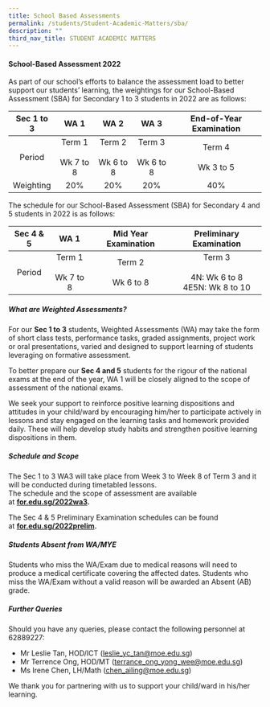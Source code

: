 ```yaml
---
title: School Based Assessments
permalink: /students/Student-Academic-Matters/sba/
description: ""
third_nav_title: STUDENT ACADEMIC MATTERS
---
```


#### **School-Based Assessment 2022**

As part of our school’s efforts to balance the assessment load to better support our students’ learning, the weightings for our School-Based Assessment (SBA) for Secondary 1 to 3 students in 2022 are as follows:

|  Sec 1 to 3 |           WA 1          |           WA 2          |           WA 3          | End-of-Year Examination |
|:-----------:|:-----------------------:|:-----------------------:|:-----------------------:|:-----------------------:|
|    Period   | Term 1<br><br>Wk 7 to 8 | Term 2<br><br>Wk 6 to 8 | Term 3<br><br>Wk 6 to 8 | Term 4<br><br>Wk 3 to 5 |
|  Weighting  |           20%           |           20%           |           20%           |           40%           |

The schedule for our School-Based Assessment (SBA) for Secondary 4 and 5 students in 2022 is as follows:

|  Sec 4 & 5 |           WA 1          |   Mid Year Examination  |             Preliminary Examination             |
|:----------:|:-----------------------:|:-----------------------:|:-----------------------------------------------:|
|   Period   | Term 1<br><br>Wk 7 to 8 | Term 2<br><br>Wk 6 to 8 | Term 3<br><br>4N: Wk 6 to 8<br>4E5N: Wk 8 to 10 |

##### What are Weighted Assessments?

For our **Sec 1 to 3** students, Weighted Assessments (WA) may take the form of short class tests, performance tasks, graded assignments, project work or oral presentations, varied and designed to support learning of students leveraging on formative assessment.

To better prepare our **Sec 4 and 5** students for the rigour of the national exams at the end of the year, WA 1 will be closely aligned to the scope of assessment of the national exams.

We seek your support to reinforce positive learning dispositions and attitudes in your child/ward by encouraging him/her to participate actively in lessons and stay engaged on the learning tasks and homework provided daily. These will help develop study habits and strengthen positive learning dispositions in them.

##### Schedule and Scope

The Sec 1 to 3 WA3 will take place from Week 3 to Week 8 of Term 3 and it will be conducted during timetabled lessons.  
The schedule and the scope of assessment are available at **[for.edu.sg/2022wa3](https://for.edu.sg/2022wa3).**

The Sec 4 & 5 Preliminary Examination schedules can be found at **[for.edu.sg/2022prelim](https://for.edu.sg/2022prelim).**

##### Students Absent from WA/MYE

Students who miss the WA/Exam due to medical reasons will need to produce a medical certificate covering the affected dates. Students who miss the WA/Exam without a valid reason will be awarded an Absent (AB) grade.

##### Further Queries

Should you have any queries, please contact the following personnel at 62889227:

*   Mr Leslie Tan, HOD/ICT ([leslie\_yc\_tan@moe.edu.sg](mailto:leslie_yc_tan@moe.edu.sg))
*   Mr Terrence Ong, HOD/MT ([terrance\_ong\_yong\_wee@moe.edu.sg](mailto:terrance_ong_yong_wee@moe.edu.sg))
*   Ms Irene Chen, LH/Math ([chen\_ailing@moe.edu.sg](mailto:chen_ailing@moe.edu.sg))

We thank you for partnering with us to support your child/ward in his/her learning.